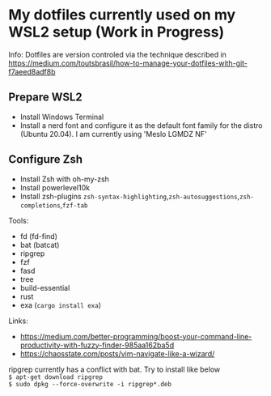# My dotfiles currently used on my WSL2 setup (Work in Progress)

Info: Dotfiles are version controled via the technique described in https://medium.com/toutsbrasil/how-to-manage-your-dotfiles-with-git-f7aeed8adf8b

## Prepare WSL2

- Install Windows Terminal
- Install a nerd font and configure it as the default font family for the distro (Ubuntu 20.04). I am currently using 'Meslo LGMDZ NF'

## Configure Zsh

- Install Zsh with oh-my-zsh
- Install powerlevel10k
- Install zsh-plugins `zsh-syntax-highlighting`,`zsh-autosuggestions`,`zsh-completions`,`fzf-tab`

Tools:

- fd (fd-find)
- bat (batcat)
- ripgrep
- fzf
- fasd
- tree
- build-essential
- rust
- exa (`cargo install exa`)

Links:

- https://medium.com/better-programming/boost-your-command-line-productivity-with-fuzzy-finder-985aa162ba5d
- https://chaosstate.com/posts/vim-navigate-like-a-wizard/

ripgrep currently has a conflict with bat. Try to install like below<br>
`$ apt-get download ripgrep`<br>
`$ sudo dpkg --force-overwrite -i ripgrep*.deb`<br>
